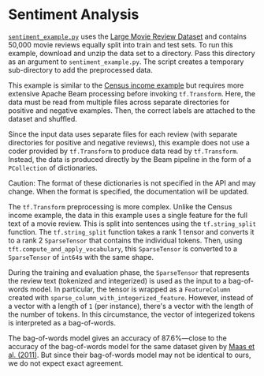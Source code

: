 <!-- See: www.tensorflow.org/tfx/transform/ -->

# Sentiment Analysis

[`sentiment_example.py`](./sentiment_example.py)
uses the [Large Movie Review Dataset](http://ai.stanford.edu/~amaas/data/sentiment/)
and contains 50,000 movie reviews equally split into train and test sets. To run
this example, download and unzip the data set to a directory. Pass this
directory as an argument to `sentiment_example.py`. The script creates a
temporary sub-directory to add the preprocessed data.

This example is similar to the
[Census income example](../get_started.md) but
requires more extensive Apache Beam processing before invoking `tf.Transform`.
Here, the data must be read from multiple files across separate directories for
positive and negative examples. Then, the correct labels are attached to the
dataset and shuffled.

Since the input data uses separate files for each review (with separate
directories for positive and negative reviews), this example does not use a
coder provided by `tf.Transform` to produce data read by `tf.Transform`.
Instead, the data is produced directly by the Beam pipeline in the form of a
`PCollection` of dictionaries.

Caution: The format of these dictionaries is not specified in the API and may
change. When the format is specified, the documentation will be updated.

The `tf.Transform` preprocessing is more complex. Unlike the Census income
example, the data in this example uses a single feature for the full text of a
movie review. This is split into sentences using the `tf.string_split`
function. The `tf.string_split` function takes a rank 1 tensor and converts it
to a rank 2 `SparseTensor` that contains the individual tokens. Then, using
`tft.compute_and_apply_vocabulary`, this `SparseTensor` is converted to a
`SparseTensor` of `int64`s with the same shape.

During the training and evaluation phase, the `SparseTensor` that represents
the review text (tokenized and integerized) is used as the input to a
bag-of-words model. In particular, the tensor is wrapped as a `FeatureColumn`
created with `sparse_column_with_integerized_feature`. However, instead
of a vector with a length of `1` (per instance), there's a vector with the length
of the number of tokens. In this circumstance, the vector of integerized tokens
is interpreted as a bag-of-words.

The bag-of-words model gives an accuracy of 87.6%—close to the accuracy of the
bag-of-words model for the same dataset given by
[Maas et al. (2011)](http://ai.stanford.edu/~amaas/papers/wvSent_acl2011.pdf).
But since their bag-of-words model may not be identical to ours, we do not expect
exact agreement.
